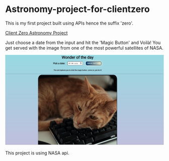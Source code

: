 # Astronomy-project-for-clientzero

This is my first project built using APIs hence the suffix 'zero'.

[Client Zero Astronomy Project](https://devmev10.github.io/Astronomy-project-for-clientzero/)

Just choose a date from the input and hit the 'Magic Button' and Voilà! You get served with the image from one of the most powerful satellites of NASA.

![Astronomy project](/thumb.jpg)

This project is using NASA api.



